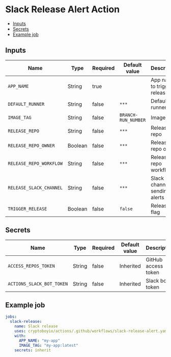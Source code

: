 # Slack Release Alert Action

- [Inputs](#inputs)
- [Secrets](#secrets)
- [Example job](#example-job)

## Inputs

| Name                    | Type    | Required | Default value       | Description                      |
| ----------------------- | ------- | -------- | ------------------- | -------------------------------- |
| `APP_NAME`              | String  | true     |                     | App name to trigger release      |
| `DEFAULT_RUNNER`        | String  | false    | `***`               | Default runners                  |
| `IMAGE_TAG`             | String  | false    | `BRANCH-RUN_NUMBER` | Image tag                        |
| `RELEASE_REPO`          | String  | false    | `***`               | Release repo                     |
| `RELEASE_REPO_OWNER`    | Boolean | false    | `***`               | Release repo owner               |
| `RELEASE_REPO_WORKFLOW` | String  | false    | `***`               | Release repo workflow            |
| `RELEASE_SLACK_CHANNEL` | String  | false    | `***`               | Slack channel for sending alerts |
| `TRIGGER_RELEASE`       | Boolean | false    | `false`             | Release flag                     |

## Secrets

| Name                      | Type   | Required | Default value | Description         |
| ------------------------- | ------ | -------- | ------------- | ------------------- |
| `ACCESS_REPOS_TOKEN`      | String | false    | Inherited     | GitHub access token |
| `ACTIONS_SLACK_BOT_TOKEN` | String | false    | Inherited     | Slack bot token     |

## Example job

```yaml
jobs:
  slack-release:
    name: Slack release
    uses: cryptoboyio/actions/.github/workflows/slack-release-alert.yaml@v1
    with:
      APP_NAME: "my-app"
      IMAGE_TAG: "my-app:latest"
    secrets: inherit
```
